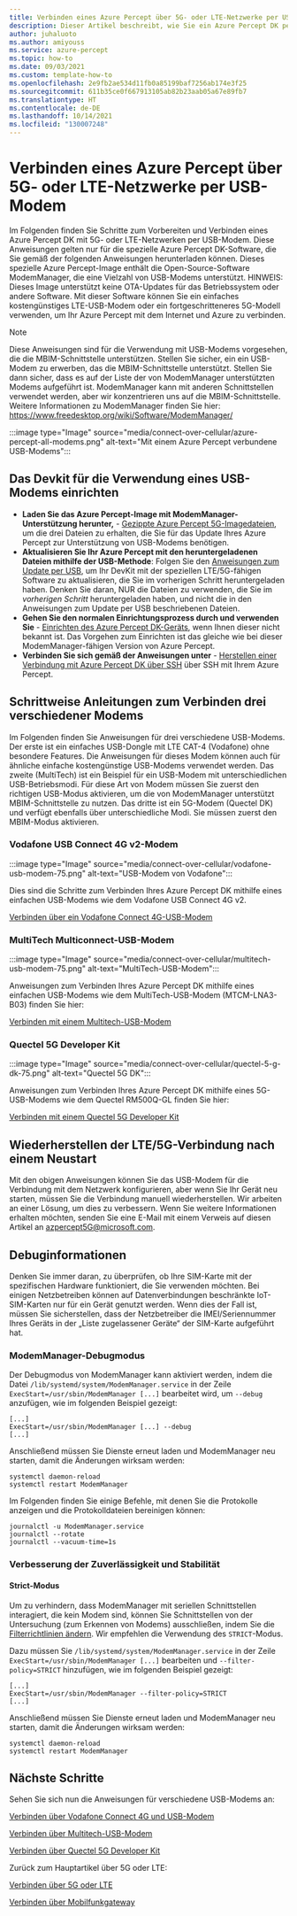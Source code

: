 ```yaml
---
title: Verbinden eines Azure Percept über 5G- oder LTE-Netzwerke per USB-Modem
description: Dieser Artikel beschreibt, wie Sie ein Azure Percept DK per USB-Modem über 5G- oder LTE-Netzwerke verbinden.
author: juhaluoto
ms.author: amiyouss
ms.service: azure-percept
ms.topic: how-to
ms.date: 09/03/2021
ms.custom: template-how-to
ms.openlocfilehash: 2e9fb2ae534d11fb0a85199baf7256ab174e3f25
ms.sourcegitcommit: 611b35ce0f667913105ab82b23aab05a67e89fb7
ms.translationtype: HT
ms.contentlocale: de-DE
ms.lasthandoff: 10/14/2021
ms.locfileid: "130007248"
---
```

# <a name="connect-azure-percept-over-5g-or-lte-networks-using-a-usb-modem"></a>Verbinden eines Azure Percept über 5G- oder LTE-Netzwerke per USB-Modem

Im Folgenden finden Sie Schritte zum Vorbereiten und Verbinden eines Azure Percept DK mit 5G- oder LTE-Netzwerken per USB-Modem. Diese Anweisungen gelten nur für die spezielle Azure Percept DK-Software, die Sie gemäß der folgenden Anweisungen herunterladen können. Dieses spezielle Azure Percept-Image enthält die Open-Source-Software ModemManager, die eine Vielzahl von USB-Modems unterstützt. HINWEIS: Dieses Image unterstützt keine OTA-Updates für das Betriebssystem oder andere Software. Mit dieser Software können Sie ein einfaches kostengünstiges LTE-USB-Modem oder ein fortgeschritteneres 5G-Modell verwenden, um Ihr Azure Percept mit dem Internet und Azure zu verbinden. 

> [!Note]
> Diese Anweisungen sind für die Verwendung mit USB-Modems vorgesehen, die die MBIM-Schnittstelle unterstützen. Stellen Sie sicher, ein ein USB-Modem zu erwerben, das die MBIM-Schnittstelle unterstützt. Stellen Sie dann sicher, dass es auf der Liste der von ModemManager unterstützten Modems aufgeführt ist. ModemManager kann mit anderen Schnittstellen verwendet werden, aber wir konzentrieren uns auf die MBIM-Schnittstelle. Weitere Informationen zu ModemManager finden Sie hier: https://www.freedesktop.org/wiki/Software/ModemManager/


:::image type="Image" source="media/connect-over-cellular/azure-percept-all-modems.png" alt-text="Mit einem Azure Percept verbundene USB-Modems":::

## <a name="setting-up-the-devkit-for-using-usb-modem"></a>Das Devkit für die Verwendung eines USB-Modems einrichten

- **Laden Sie das Azure Percept-Image mit ModemManager-Unterstützung herunter,**  - [Gezippte Azure Percept 5G-Imagedateien](https://aka.ms/azpercept5gimage), um die drei Dateien zu erhalten, die Sie für das Update Ihres Azure Percept zur Unterstützung von USB-Modems benötigen.
- **Aktualisieren Sie Ihr Azure Percept mit den heruntergeladenen Dateien mithilfe der USB-Methode**: Folgen Sie den [Anweisungen zum Update per USB](./how-to-update-via-usb.md), um Ihr DevKit mit der speziellen LTE/5G-fähigen Software zu aktualisieren, die Sie im vorherigen Schritt heruntergeladen haben. Denken Sie daran, NUR die Dateien zu verwenden, die Sie im *vorherigen Schritt* heruntergeladen haben, und nicht die in den Anweisungen zum Update per USB beschriebenen Dateien.
- **Gehen Sie den normalen Einrichtungsprozess durch und verwenden Sie** - [Einrichten des Azure Percept DK-Geräts](./quickstart-percept-dk-set-up.md), wenn Ihnen dieser nicht bekannt ist. Das Vorgehen zum Einrichten ist das gleiche wie bei dieser ModemManager-fähigen Version von Azure Percept.
- **Verbinden Sie sich gemäß der Anweisungen unter** - [Herstellen einer Verbindung mit Azure Percept DK über SSH](./how-to-ssh-into-percept-dk.md) über SSH mit Ihrem Azure Percept.

## <a name="step-by-step-instructions-for-connecting-three-different-modems"></a>Schrittweise Anleitungen zum Verbinden drei verschiedener Modems

Im Folgenden finden Sie Anweisungen für drei verschiedene USB-Modems. Der erste ist ein einfaches USB-Dongle mit LTE CAT-4 (Vodafone) ohne besondere Features. Die Anweisungen für dieses Modem können auch für ähnliche einfache kostengünstige USB-Modems verwendet werden. Das zweite (MultiTech) ist ein Beispiel für ein USB-Modem mit unterschiedlichen USB-Betriebsmodi. Für diese Art von Modem müssen Sie zuerst den richtigen USB-Modus aktivieren, um die von ModemManager unterstützt MBIM-Schnittstelle zu nutzen. Das dritte ist ein 5G-Modem (Quectel DK) und verfügt ebenfalls über unterschiedliche Modi. Sie müssen zuerst den MBIM-Modus aktivieren.  

### <a name="vodafone-usb-connect-4g-v2-modem"></a>Vodafone USB Connect 4G v2-Modem
:::image type="Image" source="media/connect-over-cellular/vodafone-usb-modem-75.png" alt-text="USB-Modem von Vodafone":::

Dies sind die Schritte zum Verbinden Ihres Azure Percept DK mithilfe eines einfachen USB-Modems wie dem Vodafone USB Connect 4G v2.

[Verbinden über ein Vodafone Connect 4G-USB-Modem](./connect-over-cellular-usb-vodafone.md)   

### <a name="multitech-multiconnect-usb-modem"></a>MultiTech Multiconnect-USB-Modem
:::image type="Image" source="media/connect-over-cellular/multitech-usb-modem-75.png" alt-text="MultiTech-USB-Modem":::

Anweisungen zum Verbinden Ihres Azure Percept DK mithilfe eines einfachen USB-Modems wie dem MultiTech-USB-Modem (MTCM-LNA3-B03) finden Sie hier:

[Verbinden mit einem Multitech-USB-Modem](./connect-over-cellular-usb-multitech.md)   

### <a name="quectel-5g-developer-kit"></a>Quectel 5G Developer Kit
:::image type="Image" source="media/connect-over-cellular/quectel-5-g-dk-75.png" alt-text="Quectel 5G DK":::

Anweisungen zum Verbinden Ihres Azure Percept DK mithilfe eines 5G-USB-Modems wie dem Quectel RM500Q-GL finden Sie hier:

[Verbinden mit einem Quectel 5G Developer Kit](./connect-over-cellular-usb-quectel.md) 

## <a name="how-to-make-your-lte5g-connection-recover-from-reboot"></a>Wiederherstellen der LTE/5G-Verbindung nach einem Neustart 
Mit den obigen Anweisungen können Sie das USB-Modem für die Verbindung mit dem Netzwerk konfigurieren, aber wenn Sie Ihr Gerät neu starten, müssen Sie die Verbindung manuell wiederherstellen. Wir arbeiten an einer Lösung, um dies zu verbessern. Wenn Sie weitere Informationen erhalten möchten, senden Sie eine E-Mail mit einem Verweis auf diesen Artikel an azpercept5G@microsoft.com. 

## <a name="debugging-information"></a>Debuginformationen 
Denken Sie immer daran, zu überprüfen, ob Ihre SIM-Karte mit der spezifischen Hardware funktioniert, die Sie verwenden möchten. Bei einigen Netzbetreiben können auf Datenverbindungen beschränkte IoT-SIM-Karten nur für ein Gerät genutzt werden. Wenn dies der Fall ist, müssen Sie sicherstellen, dass der Netzbetreiber die IMEI/Seriennummer Ihres Geräts in der „Liste zugelassener Geräte“ der SIM-Karte aufgeführt hat.

### <a name="modemmanager-debug-mode"></a>ModemManager-Debugmodus

Der Debugmodus von ModemManager kann aktiviert werden, indem die Datei `/lib/systemd/system/ModemManager.service` in der Zeile `ExecStart=/usr/sbin/ModemManager [...]` bearbeitet wird, um `--debug` anzufügen, wie im folgenden Beispiel gezeigt:
```  
[...]  
ExecStart=/usr/sbin/ModemManager [...] --debug  
[...]  
```
Anschließend müssen Sie Dienste erneut laden und ModemManager neu starten, damit die Änderungen wirksam werden:
```
systemctl daemon-reload
systemctl restart ModemManager
```
Im Folgenden finden Sie einige Befehle, mit denen Sie die Protokolle anzeigen und die Protokolldateien bereinigen können:
```
journalctl -u ModemManager.service
journalctl --rotate
journalctl --vacuum-time=1s

```

### <a name="reliability-and-stability-enhancement"></a>Verbesserung der Zuverlässigkeit und Stabilität

#### <a name="strict-mode"></a>Strict-Modus
Um zu verhindern, dass ModemManager mit seriellen Schnittstellen interagiert, die kein Modem sind, können Sie Schnittstellen von der Untersuchung (zum Erkennen von Modems) ausschließen, indem Sie die [Filterrichtlinien ändern](https://www.freedesktop.org/software/ModemManager/api/latest/ch03s02.html). Wir empfehlen die Verwendung des `STRICT`-Modus.

Dazu müssen Sie `/lib/systemd/system/ModemManager.service` in der Zeile `ExecStart=/usr/sbin/ModemManager [...]` bearbeiten und `--filter-policy=STRICT` hinzufügen, wie im folgenden Beispiel gezeigt:
```
[...]
ExecStart=/usr/sbin/ModemManager --filter-policy=STRICT
[...]
```
Anschließend müssen Sie Dienste erneut laden und ModemManager neu starten, damit die Änderungen wirksam werden:
```
systemctl daemon-reload
systemctl restart ModemManager
```

## <a name="next-steps"></a>Nächste Schritte
Sehen Sie sich nun die Anweisungen für verschiedene USB-Modems an:

[Verbinden über Vodafone Connect 4G und USB-Modem](./connect-over-cellular-usb-vodafone.md)

[Verbinden über Multitech-USB-Modem](./connect-over-cellular-usb-multitech.md)

[Verbinden über Quectel 5G Developer Kit](./connect-over-cellular-usb-quectel.md)

Zurück zum Hauptartikel über 5G oder LTE:

[Verbinden über 5G oder LTE](./connect-over-cellular.md)

[Verbinden über Mobilfunkgateway](./connect-over-cellular-gateway.md)
